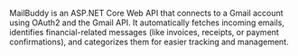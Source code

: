 MailBuddy is an ASP.NET Core Web API that connects to a Gmail account using OAuth2 and the Gmail API. It automatically fetches incoming emails, identifies financial-related messages (like invoices, receipts, or payment confirmations), and categorizes them for easier tracking and management.
